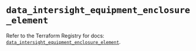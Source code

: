 # `data_intersight_equipment_enclosure_element`

Refer to the Terraform Registry for docs: [`data_intersight_equipment_enclosure_element`](https://registry.terraform.io/providers/ciscodevnet/intersight/1.0.71/docs/data-sources/equipment_enclosure_element).
